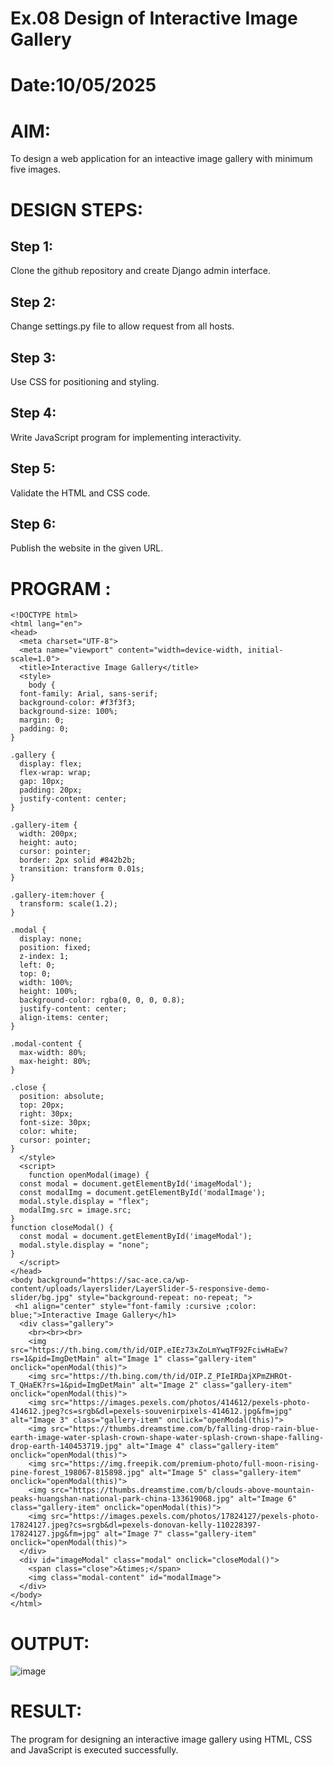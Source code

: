 # Ex.08 Design of Interactive Image Gallery
# Date:10/05/2025
# AIM:
To design a web application for an inteactive image gallery with minimum five images.

# DESIGN STEPS:
## Step 1:
Clone the github repository and create Django admin interface.

## Step 2:
Change settings.py file to allow request from all hosts.

## Step 3:
Use CSS for positioning and styling.

## Step 4:
Write JavaScript program for implementing interactivity.

## Step 5:
Validate the HTML and CSS code.

## Step 6:
Publish the website in the given URL.

# PROGRAM :
```
<!DOCTYPE html>
<html lang="en">
<head>
  <meta charset="UTF-8">
  <meta name="viewport" content="width=device-width, initial-scale=1.0">
  <title>Interactive Image Gallery</title>
  <style>
    body {
  font-family: Arial, sans-serif;
  background-color: #f3f3f3;
  background-size: 100%;
  margin: 0;
  padding: 0;
}

.gallery {
  display: flex;
  flex-wrap: wrap;
  gap: 10px;
  padding: 20px;
  justify-content: center;
}

.gallery-item {
  width: 200px;
  height: auto;
  cursor: pointer;
  border: 2px solid #842b2b;
  transition: transform 0.01s;
}

.gallery-item:hover {
  transform: scale(1.2);
}

.modal {
  display: none;
  position: fixed;
  z-index: 1;
  left: 0;
  top: 0;
  width: 100%;
  height: 100%;
  background-color: rgba(0, 0, 0, 0.8);
  justify-content: center;
  align-items: center;
}

.modal-content {
  max-width: 80%;
  max-height: 80%;
}

.close {
  position: absolute;
  top: 20px;
  right: 30px;
  font-size: 30px;
  color: white;
  cursor: pointer;
}
  </style>
  <script>
    function openModal(image) {
  const modal = document.getElementById('imageModal');
  const modalImg = document.getElementById('modalImage');
  modal.style.display = "flex";
  modalImg.src = image.src;
}
function closeModal() {
  const modal = document.getElementById('imageModal');
  modal.style.display = "none";
}
  </script>
</head>
<body background="https://sac-ace.ca/wp-content/uploads/layerslider/LayerSlider-5-responsive-demo-slider/bg.jpg" style="background-repeat: no-repeat; ">
 <h1 align="center" style="font-family :cursive ;color: blue;">Interactive Image Gallery</h1>
  <div class="gallery">
    <br><br><br>
    <img src="https://th.bing.com/th/id/OIP.eIEz73xZoLmYwqTF92FciwHaEw?rs=1&pid=ImgDetMain" alt="Image 1" class="gallery-item" onclick="openModal(this)">
    <img src="https://th.bing.com/th/id/OIP.Z_PIeIRDajXPmZHROt-T_QHaEK?rs=1&pid=ImgDetMain" alt="Image 2" class="gallery-item" onclick="openModal(this)">
    <img src="https://images.pexels.com/photos/414612/pexels-photo-414612.jpeg?cs=srgb&dl=pexels-souvenirpixels-414612.jpg&fm=jpg" alt="Image 3" class="gallery-item" onclick="openModal(this)">
    <img src="https://thumbs.dreamstime.com/b/falling-drop-rain-blue-earth-image-water-splash-crown-shape-water-splash-crown-shape-falling-drop-earth-140453719.jpg" alt="Image 4" class="gallery-item" onclick="openModal(this)">
    <img src="https://img.freepik.com/premium-photo/full-moon-rising-pine-forest_198067-815898.jpg" alt="Image 5" class="gallery-item" onclick="openModal(this)">    
    <img src="https://thumbs.dreamstime.com/b/clouds-above-mountain-peaks-huangshan-national-park-china-133619068.jpg" alt="Image 6" class="gallery-item" onclick="openModal(this)">    
    <img src="https://images.pexels.com/photos/17824127/pexels-photo-17824127.jpeg?cs=srgb&dl=pexels-donovan-kelly-110228397-17824127.jpg&fm=jpg" alt="Image 7" class="gallery-item" onclick="openModal(this)">    
  </div>
  <div id="imageModal" class="modal" onclick="closeModal()">
    <span class="close">&times;</span>
    <img class="modal-content" id="modalImage">
  </div>
</body>
</html>
```
# OUTPUT:
![image](https://github.com/user-attachments/assets/7c707b55-ebec-42ed-a3db-0bc30dfcee1d)

# RESULT:
The program for designing an interactive image gallery using HTML, CSS and JavaScript is executed successfully.
